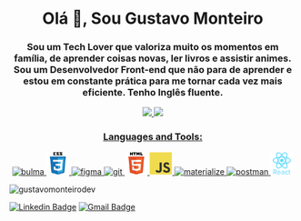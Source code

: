 <h1 align="center">Olá 👋, Sou Gustavo Monteiro</h1>
<h3 align="center">Sou um Tech Lover que valoriza muito os momentos em família,  de aprender coisas novas, ler livros e assistir animes. Sou um Desenvolvedor Front-end que não para de aprender e estou em constante prática para me tornar cada vez mais eficiente. Tenho Inglês fluente.</h3>

<div align="center">
  <a href="https://github.com/gustavomonteirodev">
  <img height="160em" src="https://github-readme-stats.vercel.app/api?username=gustavomonteirodev&show_icons=true&theme=aura&include_all_commits=true&count_private=true"/>
  <img height="160em" src="https://github-readme-stats.vercel.app/api/top-langs/?username=gustavomonteirodev&layout=compact&langs_count=7&theme=aura"/>
</div>

<h3 align="center">Languages and Tools:</h3>
<p align="center"> <a href="https://bulma.io/" target="_blank" rel="noreferrer"> <img src="https://raw.githubusercontent.com/gilbarbara/logos/804dc257b59e144eaca5bc6ffd16949752c6f789/logos/bulma.svg" alt="bulma" width="40" height="40"/> </a> <a href="https://www.w3schools.com/css/" target="_blank" rel="noreferrer"> <img src="https://raw.githubusercontent.com/devicons/devicon/master/icons/css3/css3-original-wordmark.svg" alt="css3" width="40" height="40"/> </a> <a href="https://www.figma.com/" target="_blank" rel="noreferrer"> <img src="https://www.vectorlogo.zone/logos/figma/figma-icon.svg" alt="figma" width="40" height="40"/> </a> <a href="https://git-scm.com/" target="_blank" rel="noreferrer"> <img src="https://www.vectorlogo.zone/logos/git-scm/git-scm-icon.svg" alt="git" width="40" height="40"/> </a> <a href="https://www.w3.org/html/" target="_blank" rel="noreferrer"> <img src="https://raw.githubusercontent.com/devicons/devicon/master/icons/html5/html5-original-wordmark.svg" alt="html5" width="40" height="40"/> </a> <a href="https://developer.mozilla.org/en-US/docs/Web/JavaScript" target="_blank" rel="noreferrer"> <img src="https://raw.githubusercontent.com/devicons/devicon/master/icons/javascript/javascript-original.svg" alt="javascript" width="40" height="40"/> </a> <a href="https://materializecss.com/" target="_blank" rel="noreferrer"> <img src="https://raw.githubusercontent.com/prplx/svg-logos/5585531d45d294869c4eaab4d7cf2e9c167710a9/svg/materialize.svg" alt="materialize" width="40" height="40"/> </a> <a href="https://postman.com" target="_blank" rel="noreferrer"> <img src="https://www.vectorlogo.zone/logos/getpostman/getpostman-icon.svg" alt="postman" width="40" height="40"/> </a> <a href="https://reactjs.org/" target="_blank" rel="noreferrer"> <img src="https://raw.githubusercontent.com/devicons/devicon/master/icons/react/react-original-wordmark.svg" alt="react" width="40" height="40"/> </a> </p>

<p align="left"> <img src="https://komarev.com/ghpvc/?username=gustavomonteirodev&label=Profile%20views&color=0e75b6&style=flat" alt="gustavomonteirodev" /> </p>

[![Linkedin Badge](https://img.shields.io/badge/-gustavomonteirodev-blue?style=flat-square&logo=Linkedin&logoColor=white&link=https://www.linkedin.com/in/gustavomonteirodev/)](https://www.linkedin.com/in/gustavomonteirodev/)
[![Gmail Badge](https://img.shields.io/badge/-monteirocontacto@gmail.com-c14438?style=flat-square&logo=Gmail&logoColor=white&link=mailto:monteirocontacto@gmail.com)](mailto:monteirocontacto@gmail.com)
  

